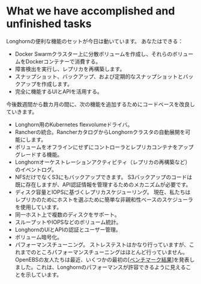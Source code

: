 # What we have accomplished and unfinished tasks

Longhornの便利な機能のセットが今日は動いています。 あなたはできる：

- Docker Swarmクラスター上に分散ボリュームを作成し、それらのボリュームをDockerコンテナーで消費する。
- 障害検出を実行し、レプリカを再構築します。
- スナップショット、バックアップ、および定期的なスナップショットとバックアップを作成します。
- 完全に機能するUIとAPIを活用する。

今後数週間から数カ月の間に、次の機能を追加するためにコードベースを改良していきます。

- Longhorn用のKubernetes flexvolumeドライバ。
- Rancherの統合。RancherカタログからLonghornクラスタの自動展開を可能にします。
- ボリュームをオフラインにせずにコントローラとレプリカコンテナをアップグレードする機能。
- Longhornオーケストレーションアクティビティ（レプリカの再構築など）のイベントログ。
- NFSだけでなくS3にもバックアップできます。 S3バックアップのコードは既に存在しますが、API認証情報を管理するためのメカニズムが必要です。
- ディスク容量とIOPSに基づくレプリカスケジューリング。 現在、私たちはレプリカのためにホストを選ぶために簡単な非親和性ベースのスケジューラを使用しています。
- 同一ホスト上で複数のディスクをサポート。
- スループットやIOPSなどのボリューム統計。
- LonghornのUIとAPIの認証とユーザー管理。
- ボリューム暗号化。
- パフォーマンスチューニング。 ストレステストはかなり行っていますが、これまでのところパフォーマンスチューニングはほとんど行っていません。 OpenEBSの友人たちは最近、いくつかの最初の[[ベンチマーク結果](https://blog.openebs.io/initial-performance-numbers-with-openebs-94d2df2599d0)]を発表しました。これは、Longhornのパフォーマンスが許容できるように見えることを示しています。

